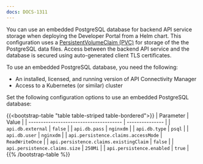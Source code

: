 ```yaml
---
docs: DOCS-1311
---
```


You can use an embedded PostgreSQL database for backend API service storage when deploying the Developer Portal from a Helm chart. This configuration uses a [PersistentVolumeClaim (PVC)](https://kubernetes.io/docs/concepts/storage/persistent-volumes/) for storage of the the PostgreSQL data files. Access between the backend API service and the database is secured using auto-generated client TLS certificates.

To use an embedded PostgreSQL database, you need the following:

- An installed, licensed, and running version of API Connectivity Manager
- Access to a Kubernetes (or similar) cluster

Set the following configuration options to use an embedded PostgreSQL database:

{{<bootstrap-table "table table-striped table-bordered">}}
| Parameter                              | Value           |
| -------------------------------------- | --------------- |
| `api.db.external`                      | `false`         |
| `api.db.pass`                          | `nginxdm`       |
| `api.db.type`                          | `psql`          |
| `api.db.user`                          | `nginxdm`       |
| `api.persistence.claims.accessMode`    | `ReadWriteOnce` |
| `api.persistence.claims.existingClaim` | `false`         |
| `api.persistence.claims.size`          | `250Mi`         |
| `api.persistence.enabled`              | `true`          |
{{% /bootstrap-table %}}

